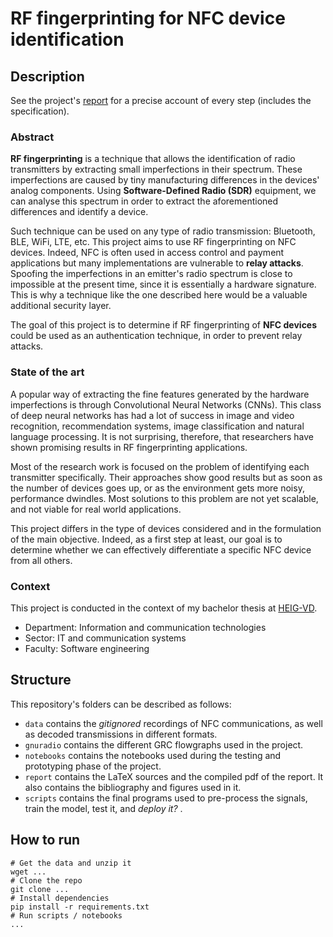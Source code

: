 # RF fingerprinting for NFC device identification

## Description

See the project's [report](report/bt-report.pdf) for a precise account of every step (includes the specification).

### Abstract

**RF fingerprinting** is a technique that allows the identification of radio transmitters by extracting small imperfections in their spectrum. These imperfections are caused by tiny manufacturing differences in the devices' analog components. Using **Software-Defined Radio (SDR)** equipment, we can analyse this spectrum in order to extract the aforementioned differences and identify a device.

Such technique can be used on any type of radio transmission: Bluetooth, BLE, WiFi, LTE, etc. This project aims to use RF fingerprinting on NFC devices. Indeed, NFC is often used in access control and payment applications but many implementations are vulnerable to **relay attacks**. Spoofing the imperfections in an emitter's radio spectrum is close to impossible at the present time, since it is essentially a hardware signature. This is why a technique like the one described here would be a valuable additional security layer.

The goal of this project is to determine if RF fingerprinting of **NFC devices** could be used as an authentication technique, in order to prevent relay attacks.

### State of the art

A popular way of extracting the fine features generated by the hardware imperfections is through Convolutional Neural Networks (CNNs). This class of deep neural networks has had a lot of success in image and video recognition, recommendation systems, image classification and natural language processing. It is not surprising, therefore, that researchers have shown promising results in RF fingerprinting applications.

Most of the research work is focused on the problem of identifying each transmitter specifically. Their approaches show good results but as soon as the number of devices goes up, or as the environment gets more noisy, performance dwindles. Most solutions to this problem are not yet scalable, and not viable for real world applications.

This project differs in the type of devices considered and in the formulation of the main objective. Indeed, as a first step at least, our goal is to determine whether we can effectively differentiate a specific NFC device from all others.

### Context

This project is conducted in the context of my bachelor thesis at [HEIG-VD](https://heig-vd.ch/en).

- Department: Information and communication technologies
- Sector: IT and communication systems
- Faculty: Software engineering

## Structure

This repository's folders can be described as follows:

- `data` contains the _gitignored_ recordings of NFC communications, as well as decoded transmissions in different formats.
- `gnuradio` contains the different GRC flowgraphs used in the project.
- `notebooks` contains the notebooks used during the testing and prototyping phase of the project.
- `report` contains the LaTeX sources and the compiled pdf of the report. It also contains the bibliography and figures used in it.
- `scripts` contains the final programs used to pre-process the signals, train the model, test it, and _deploy it?_ .

## How to run

```
# Get the data and unzip it
wget ...
# Clone the repo
git clone ...
# Install dependencies
pip install -r requirements.txt
# Run scripts / notebooks
...
```
